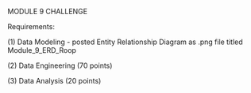 MODULE 9 CHALLENGE


Requirements:


(1) Data Modeling - posted Entity Relationship Diagram as .png file titled Module_9_ERD_Roop


(2) Data Engineering (70 points)


(3) Data Analysis (20 points)
